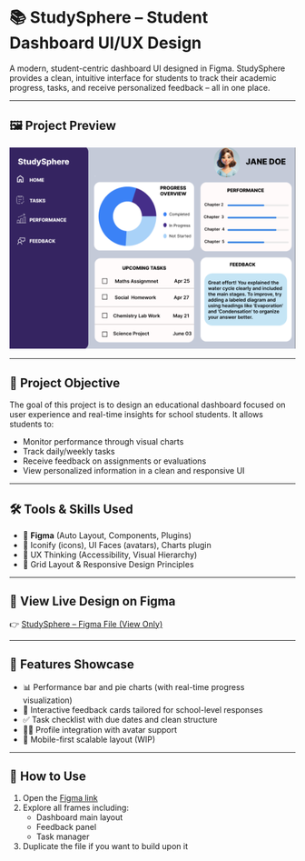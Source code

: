 # 📚 StudySphere – Student Dashboard UI/UX Design

A modern, student-centric dashboard UI designed in Figma. StudySphere provides a clean, intuitive interface for students to track their academic progress, tasks, and receive personalized feedback – all in one place.

---

## 🖼️ Project Preview

![StudySphere Preview](./assets/studysphere.png)

---

## 🎯 Project Objective

The goal of this project is to design an educational dashboard focused on user experience and real-time insights for school students. It allows students to:

- Monitor performance through visual charts
- Track daily/weekly tasks
- Receive feedback on assignments or evaluations
- View personalized information in a clean and responsive UI

---

## 🛠️ Tools & Skills Used

- 🎨 **Figma** (Auto Layout, Components, Plugins)
- 🧩 Iconify (icons), UI Faces (avatars), Charts plugin
- 🧠 UX Thinking (Accessibility, Visual Hierarchy)
- 📐 Grid Layout & Responsive Design Principles

---

## 🔗 View Live Design on Figma

👉 [StudySphere – Figma File (View Only)](https://www.figma.com/design/RLilWy7AOpP5eaYrBE4Irs/StudySphere?node-id=0-1&m=dev&t=CJ5FS2Zg8zbI16gz-1)

---

## 🧠 Features Showcase

- 📊 Performance bar and pie charts (with real-time progress visualization)
- 📝 Interactive feedback cards tailored for school-level responses
- ✅ Task checklist with due dates and clean structure
- 👩‍🎓 Profile integration with avatar support
- 📱 Mobile-first scalable layout (WIP)

---

## 📌 How to Use

1. Open the [Figma link](https://www.figma.com/design/RLilWy7AOpP5eaYrBE4Irs/StudySphere?node-id=0-1&m=dev&t=CJ5FS2Zg8zbI16gz-1)
2. Explore all frames including:
   - Dashboard main layout
   - Feedback panel
   - Task manager
3. Duplicate the file if you want to build upon it

